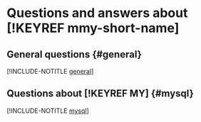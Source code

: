 # Questions and answers about [!KEYREF mmy-short-name]

## General questions {#general}

[!INCLUDE-NOTITLE [general](general.md)]

## Questions about [!KEYREF MY] {#mysql}

[!INCLUDE-NOTITLE [mysql](mysql.md)]

